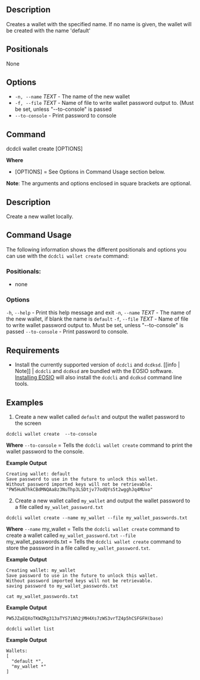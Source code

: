 ## Description

Creates a wallet with the specified name. If no name is given, the wallet will be created with the name 'default'

## Positionals
None
## Options
- `-n, --name` _TEXT_ - The name of the new wallet
- `-f, --file` _TEXT_ - Name of file to write wallet password output to. (Must be set, unless "--to-console" is passed
- `--to-console` - Print password to console

## Command
dcdcli wallet create [OPTIONS]

**Where**
* [OPTIONS] = See Options in Command Usage section below. 

**Note**: The arguments and options enclosed in square brackets are optional.

## Description
Create a new wallet locally.

## Command Usage
The following information shows the different positionals and options you can use with the `dcdcli wallet create` command:

### Positionals:
- none
### Options
`-h`, `--help` - Print this help message and exit
`-n`, `--name` _TEXT_ - The name of the new wallet, if blank the name is `default`
`-f`, `--file` _TEXT_ - Name of file to write wallet password output to. Must be set, unless "--to-console" is passed
`--to-console` - Print password to console.

## Requirements
* Install the currently supported version of `dcdcli` and `dcdksd`.
[[info | Note]]
| `dcdcli` and `dcdksd` are bundled with the EOSIO software. [Installing EOSIO](../../00_install/index.md) will also install the `dcdcli` and `dcdksd`  command line tools. 

## Examples
1. Create a new wallet called `default` and output the wallet password to the screen
```shell
dcdcli wallet create  --to-console
```
**Where**
`--to-console` = Tells the `dcdcli wallet create` command to print the wallet password to the console.

**Example Output**
```shell
Creating wallet: default
Save password to use in the future to unlock this wallet.
Without password imported keys will not be retrievable.
"PW5HuN7hkCBdMNQAa8z3NuThp3LSDtjv77odQYs5t2wgghJq4MUxo"
```

2. Create a new wallet called `my_wallet` and output the wallet password to a file called `my_wallet_password.txt`
```shell
dcdcli wallet create --name my_wallet --file my_wallet_passwords.txt 
```
**Where**
`--name` my_wallet = Tells the `dcdcli wallet create` command to create a wallet called `my_wallet_password.txt`
`--file` my_wallet_passwords.txt = Tells the `dcdcli wallet create` command to store the password in a file called `my_wallet_password.txt`.

**Example Output**
```shell
Creating wallet: my_wallet
Save password to use in the future to unlock this wallet.
Without password imported keys will not be retrievable.
saving password to my_wallet_passwords.txt
```

```shell
cat my_wallet_passwords.txt
```

**Example Output**
```shell
PW5JZaEQXoTKWZRg313aTYS7iNh2jMH4Xs7zWS3vrTZ4p5hCSFGFH(base)
```

```shell
dcdcli wallet list
```

**Example Output**
```shell
Wallets:
[
  "default *",
  "my_wallet *"
]
```
